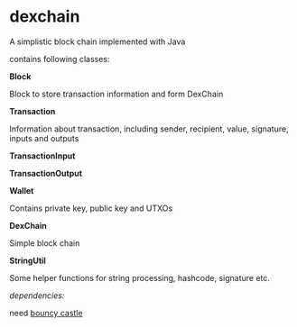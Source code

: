 # dexchain
A simplistic block chain implemented with Java

contains following classes:

**Block**

Block to store transaction information and form DexChain

**Transaction**

Information about transaction, including sender, recipient, value, signature, inputs and outputs

**TransactionInput**

**TransactionOutput**

**Wallet**

Contains private key, public key and UTXOs

**DexChain**

Simple block chain

**StringUtil**

Some helper functions for string processing, hashcode, signature etc.


*dependencies:*

need [bouncy castle](https://www.bouncycastle.org/latest_releases.html)
